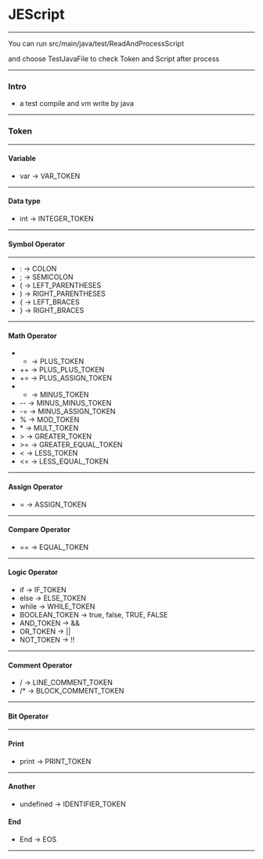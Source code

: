 # JEScript

---
You can run src/main/java/test/ReadAndProcessScript

and choose TestJavaFile to check Token and Script after process

---
### Intro
* a test compile and vm write by java
---

### Token

---

#### Variable

* var -> VAR_TOKEN

---

#### Data type

* int -> INTEGER_TOKEN

---

#### Symbol Operator

---

* :   -> COLON
* ;   -> SEMICOLON
* (   -> LEFT_PARENTHESES
* )   -> RIGHT_PARENTHESES
* {   -> LEFT_BRACES
* }   -> RIGHT_BRACES

---

#### Math Operator

* +   -> PLUS_TOKEN
* ++  -> PLUS_PLUS_TOKEN
* +=  -> PLUS_ASSIGN_TOKEN
* -   -> MINUS_TOKEN
* --  -> MINUS_MINUS_TOKEN
* -=  -> MINUS_ASSIGN_TOKEN
* %   -> MOD_TOKEN
* \*  -> MULT_TOKEN
* \>  -> GREATER_TOKEN
* \>= -> GREATER_EQUAL_TOKEN
* \<  -> LESS_TOKEN
* \<= -> LESS_EQUAL_TOKEN

---

#### Assign Operator

* = -> ASSIGN_TOKEN 

---

#### Compare Operator

* == -> EQUAL_TOKEN

---

#### Logic Operator

*  if             -> IF_TOKEN
*  else           -> ELSE_TOKEN
*  while          -> WHILE_TOKEN
*  BOOLEAN_TOKEN  -> true, false, TRUE, FALSE
*  AND_TOKEN      -> &&
*  OR_TOKEN       -> ||
*  NOT_TOKEN      -> !!
---

#### Comment Operator

* /  -> LINE_COMMENT_TOKEN
* /* -> BLOCK_COMMENT_TOKEN

---

#### Bit Operator

---

#### Print

* print -> PRINT_TOKEN

---

#### Another

* undefined -> IDENTIFIER_TOKEN

#### End

* End -> EOS

---